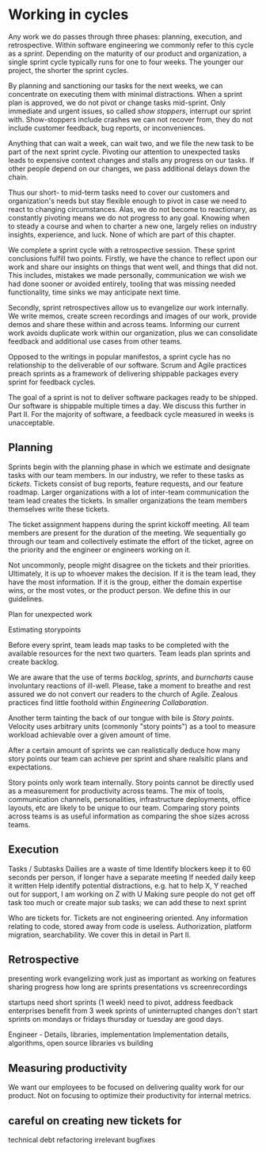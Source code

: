 <!-- TODO: (Daniel) Planning quaterly goals
  Points or star method
  map points to product feature
  keep mapping anonymous to avoid horizotnally distributing points
  plan features according to priorities of customers
 -->

# Working in cycles

<!-- What is a sprint -->

Any work we do passes through three phases: planning, execution, and retrospective. Within software engineering we commonly refer to this cycle as a *sprint*. Depending on the maturity of our product and organization, a single sprint cycle typically runs for one to four weeks. The younger our project, the shorter the sprint cycles.

By planning and sanctioning our tasks for the next weeks, we can concentrate on executing them with minimal distractions. When a sprint plan is approved, we do not pivot or change tasks mid-sprint. Only immediate and urgent issues, so called *show stoppers*, interrupt our sprint with. Show-stoppers include crashes we can not recover from, they do not include customer feedback, bug reports, or inconveniences.

Anything that can wait a week, can wait two, and we file the new task to be part of the next sprint cycle. Pivoting our attention to unexpected tasks leads to expensive context changes and stalls any progress on our tasks. If other people depend on our changes, we pass additional delays down the chain.

Thus our short- to mid-term tasks need to cover our customers and organization's needs but stay flexible enough to pivot in case we need to react to changing circumstances. Alas, we do not become to reactionary, as constantly pivoting means we do not progress to any goal. Knowing when to steady a course and when to charter a new one, largely relies on industry insights, experience, and luck. None of which are part of this chapter.

We complete a sprint cycle with a retrospective session. These sprint conclusions fulfill two points. Firstly, we have the chance to reflect upon our work and share our insights on things that went well, and things that did not. This includes, mistakes we made personally, communication we wish we had done sooner or avoided entirely, tooling that was missing needed functionality, time sinks we may anticipate next time.

Secondly, sprint retrospectives allow us to evangelize our work internally. We write memos, create screen recordings and images of our work, provide demos and share these within and across teams. Informing our current work avoids duplicate work within our organization, plus we can consolidate feedback and additional use cases from other teams.

<!-- What is a sprint NOT -->

Opposed to the writings in popular manifestos, a sprint cycle has no relationship to the deliverable of our software. Scrum and Agile practices preach sprints as a framework of delivering shippable packages every sprint for feedback cycles.

The goal of a sprint is not to deliver software packages ready to be shipped. Our software is shippable multiple times a day. We discuss this further in Part II. For the majority of software, a feedback cycle measured in weeks is unacceptable.

## Planning

Sprints begin with the planning phase in which we estimate and designate tasks with our team members. In our industry, we refer to these tasks as *tickets*. Tickets consist of bug reports, feature requests, and our feature roadmap. Larger organizations with a lot of inter-team communication the team lead creates the tickets. In smaller organizations the team members themselves write these tickets.

The ticket assignment happens during the sprint kickoff meeting. All team members are present for the duration of the meeting. We sequentially go through our team and collectively estimate the effort of the ticket, agree on the priority and the engineer or engineers working on it.

Not uncommonly, people might disagree on the tickets and their priorities. Ultimately, it is up to whoever makes the decision. If it is the team lead, they have the most information. If it is the group, either the domain expertise wins, or the most votes, or the product person. We define this in our guidelines.



Plan for unexpected work

Estimating storypoints

Before every sprint, team leads map tasks to be completed with the available resources for the next two quarters. Team leads plan sprints and create backlog. 

We are aware that the use of terms *backlog*, *sprints*, and *burncharts* cause involuntary reactions of ill-well. Please, take a moment to breathe and rest assured we do not convert our readers to the church of Agile. Zealous practices find little foothold within *Engineering Collaboration*.

Another term tainting the back of our tongue with bile is *Story points*.
Velocity uses arbitrary units (commonly "story points") as a tool to measure workload achievable over a given amount of time.

After a certain amount of sprints we can realistically deduce how many story points our team can achieve per sprint and share realsitic plans and expectations.

Story points only work team internally. Story points cannot be directly used as a measurement for productivity across teams. The mix of tools, communication channels, personalities, infrastructure deployments, office layouts, etc are likely to be unique to our team. Comparing story points across teams is as useful information as comparing the shoe sizes across teams.

## Execution

Tasks / Subtasks
Dailies are a waste of time
Identify blockers
keep it to 60 seconds per person, if longer have a separate meeting
If needed daily keep it written
Help identify potential distractions, e.g. hat to help X, Y reached out for support, I am working on Z with U
Making sure people do not get off task too much or create major sub tasks; we can add these to next sprint

Who are tickets for. Tickets are not engineering oriented. Any information relating to code, stored away from code is useless. Authorization, platform migration, searchability. We cover this in detail in Part II.

## Retrospective

presenting work
evangelizing work just as important as working on features
sharing progress
how long are sprints
presentations vs screenrecordings

startups need short sprints (1 week) need to pivot, address feedback
enterprises benefit from 3 week sprints of uninterrupted changes
don't start sprints on mondays or fridays
thursday or tuesday are good days.

Engineer - Details, libraries, implementation
Implementation details, algorithms, open source libraries vs building

## Measuring productivity

We want our employees to be focused on delivering quality work for our product. Not on focusing to optimize their productivity for internal metrics.

## careful on creating new tickets for

technical debt
refactoring
irrelevant bugfixes
